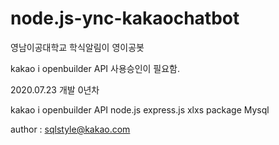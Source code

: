 # node.js-ync-kakaochatbot


영남이공대학교 학식알림이 영이공봇

kakao i openbuilder API 사용승인이 필요함.


2020.07.23 개발 0년차


kakao i openbuilder API
node.js
express.js
xlxs package
Mysql



author : sqlstyle@kakao.com

